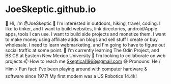 # JoeSkeptic.github.io
👋 Hi, I’m @JoeSkeptic
👀 I’m interested in outdoors, hiking, travel, coding. I like to tinker, and I want to build websites, link directories, android/Apple apps, tools I can use. I want to build side projects and monetize them. I want to make money using affiliate adds on blogs and sell stuff I create or buy wholesale. I need to learn webmarketing, and I'm going to have to figure out social traffic at some point.
🌱 I’m currently learning The Odin Project, and BS CS at Eastern New Mexico University
💞️ I’m looking to collaborate on web projects
📫 How to reach me Skeptical1968@gmail.com
😄 Pronouns: He / Him
⚡ Fun fact: I've been playing around with computer hardware & software since 1977! My first modem was a US Robotics 14.4k!
